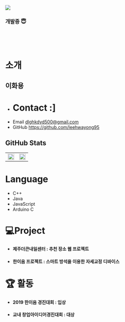 ![](https://media.giphy.com/media/YFkpsHWCsNUUo/giphy.gif)
### 개발중 😇

<br/>
<br/>
<br/>

# 소개
## 이화용
- # Contact :]
 - Email
        dlghkdyd500@gmail.com
 - GitHub
        https://github.com/leehwayong95
## GitHub Stats

<table>
    <tr>
        <td width=50%>
            <img src="https://github-readme-stats.vercel.app/api?username=leehwayong95&show_icons=true&theme=radical&hide_border=true" style="width: 100%"/>
        </td>
        <td width=50%>
            <img src="https://github-readme-stats.vercel.app/api/top-langs/?username=leehwayong95&layout=compact" style="width: 100%"/>
        </td>
    </tr>
</table>

# Language
 - C++
 - Java
 - JavaScript
 - Arduino C
# 💻Project
- #### 제주더큰내일센터 : 추천 장소 웹 프로젝트
- #### 한이음 프로젝트 : 스마트 방석을 이용한 자세교정 디바이스

# :trophy: 활동
- #### 2019 한이음 경진대회 : 입상
- #### 교내 창업아이디어경진대회 : 대상
<!--
**leehwayong95/leehwayong95** is a ✨ _special_ ✨ repository because its `README.md` (this file) appears on your GitHub profile.

Here are some ideas to get you started:

- 🔭 I’m currently working on ...
- 🌱 I’m currently learning ...
- 👯 I’m looking to collaborate on ...
- 🤔 I’m looking for help with ...
- 💬 Ask me about ...
- 📫 How to reach me: ...
- 😄 Pronouns: ...
- ⚡ Fun fact: ...
-->
